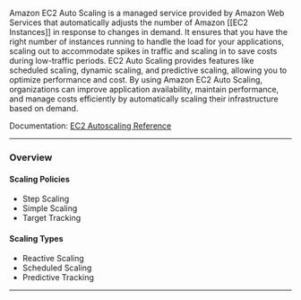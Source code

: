 Amazon EC2 Auto Scaling is a managed service provided by Amazon Web Services that automatically adjusts the number of Amazon [[EC2 Instances]] in response to changes in demand. It ensures that you have the right number of instances running to handle the load for your applications, scaling out to accommodate spikes in traffic and scaling in to save costs during low-traffic periods. EC2 Auto Scaling provides features like scheduled scaling, dynamic scaling, and predictive scaling, allowing you to optimize performance and cost. By using Amazon EC2 Auto Scaling, organizations can improve application availability, maintain performance, and manage costs efficiently by automatically scaling their infrastructure based on demand.

Documentation: [EC2 Autoscaling Reference](https://aws.amazon.com/autoscaling/)
___
### Overview
#### Scaling Policies
- Step Scaling
- Simple Scaling
- Target Tracking
#### Scaling Types
- Reactive Scaling
- Scheduled Scaling
- Predictive Tracking

___